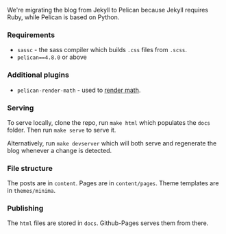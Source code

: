 We're migrating the blog from Jekyll to Pelican because Jekyll requires Ruby, while Pelican is based on Python.

### Requirements
- `sassc` - the sass compiler which builds `.css` files from `.scss`.
- `pelican==4.8.0` or above

### Additional plugins
- `pelican-render-math` - used to [render math](https://github.com/pelican-plugins/render-math).

### Serving
To serve locally, clone the repo, run `make html` which populates the `docs` folder. Then run `make serve` to serve it.

Alternatively, run `make devserver` which will both serve and regenerate the blog whenever a change is detected.

### File structure
The posts are in `content`. Pages are in `content/pages`. Theme templates are in `themes/minima`.

### Publishing
The `html` files are stored in `docs`. Github-Pages serves them from there.
